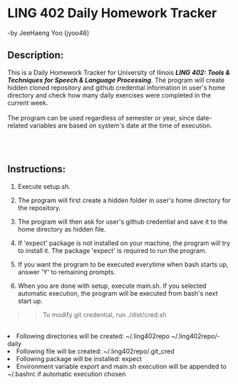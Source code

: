 # LING 402 Daily Homework Tracker #
-by JeeHaeng Yoo (jyoo46)

## Description: ##
This is a Daily Homework Tracker for University of Ilinois <i><b>LING 402: Tools & Techniques for Speech & Language Processing</b></i>.
The program will create hidden cloned repository and github credential information in user's home directory and check how many daily exercises were completed in the current week. <br />
<br />
The program can be used regardless of semester or year, since date-related variables are based on system's date at the time of execution. <br />

<br /></br>
## Instructions: ##
1. Execute setup.sh.<br />

2. The program will first create a hidden folder in user's home directory for the repository.<br />

3. The program will then ask for user's github credential and save it to the home directory as hidden file.<br />

4. If 'expect' package is not installed on your machine, the program will try to install it. The package 'expect' is required to run the program.<br />

5. If you want the program to be executed everytime when bash starts up, answer 'Y' to remaining prompts.<br />

6. When you are done with setup, execute main.sh. If you selected automatic execution, the program will be executed from bash's next start up.<br />

>> To modify git credential, run ./dist/cred.sh<br />
<br />

<li>Following directories will be created: ~/.ling402repo ~/.ling402repo/<netID>-daily</li>
<li>Following file will be created: ~/.ling402repo/.git_cred</li>
<li>Following package will be installed: expect</li>
<li>Environment variable export and main.sh execution will be appended to ~/.bashrc if automatic execution chosen</li>

